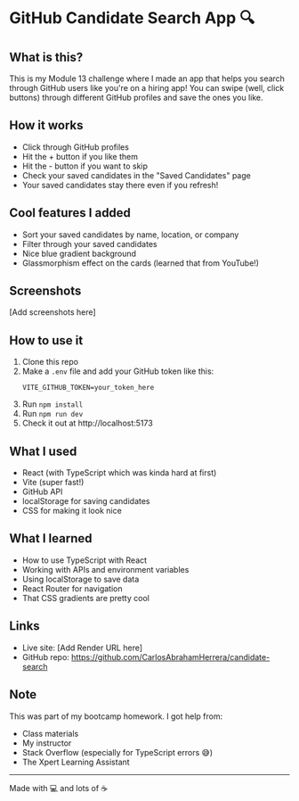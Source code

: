 # GitHub Candidate Search App 🔍

## What is this?
This is my Module 13 challenge where I made an app that helps you search through GitHub users like you're on a hiring app! You can swipe (well, click buttons) through different GitHub profiles and save the ones you like.

## How it works
- Click through GitHub profiles
- Hit the + button if you like them
- Hit the - button if you want to skip
- Check your saved candidates in the "Saved Candidates" page
- Your saved candidates stay there even if you refresh!

## Cool features I added
- Sort your saved candidates by name, location, or company
- Filter through your saved candidates
- Nice blue gradient background
- Glassmorphism effect on the cards (learned that from YouTube!)

## Screenshots
[Add screenshots here]

## How to use it
1. Clone this repo
2. Make a `.env` file and add your GitHub token like this:
   ```
   VITE_GITHUB_TOKEN=your_token_here
   ```
3. Run `npm install`
4. Run `npm run dev`
5. Check it out at http://localhost:5173

## What I used
- React (with TypeScript which was kinda hard at first)
- Vite (super fast!)
- GitHub API
- localStorage for saving candidates
- CSS for making it look nice

## What I learned
- How to use TypeScript with React
- Working with APIs and environment variables
- Using localStorage to save data
- React Router for navigation
- That CSS gradients are pretty cool

## Links
- Live site: [Add Render URL here]
- GitHub repo: https://github.com/CarlosAbrahamHerrera/candidate-search

## Note
This was part of my bootcamp homework. I got help from:
- Class materials
- My instructor
- Stack Overflow (especially for TypeScript errors 😅)
- The Xpert Learning Assistant

---
Made with 💻 and lots of ☕